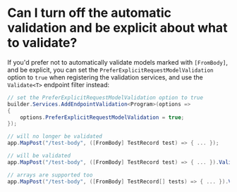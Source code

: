 # Can I turn off the automatic validation and be explicit about what to validate?

If you'd prefer not to automatically validate models marked with `[FromBody]`, and be explicit, you can set the `PreferExplicitRequestModelValidation` option to `true` when registering the validation services, and use the `Validate<T>` endpoint filter instead:

```csharp
// set the PreferExplicitRequestModelValidation option to true
builder.Services.AddEndpointValidation<Program>(options =>
{
    options.PreferExplicitRequestModelValidation = true;
});

// will no longer be validated
app.MapPost("/test-body", ([FromBody] TestRecord test) => { ... });

// will be validated
app.MapPost("/test-body", ([FromBody] TestRecord test) => { ... }).Validate<TestRecord>();

// arrays are supported too
app.MapPost("/test-body", ([FromBody] TestRecord[] tests) => { ... }).Validate<TestRecord>();
```
